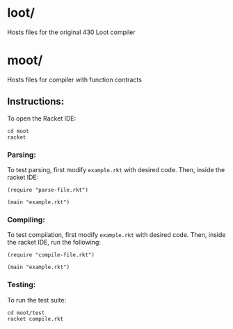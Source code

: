 # loot/

Hosts files for the original 430 Loot compiler

# moot/

Hosts files for compiler with function contracts

## Instructions:
To open the Racket IDE:
```
cd moot
racket
```

### Parsing:
To test parsing, first modify `example.rkt` with desired code. Then, inside the racket IDE:

```
(require "parse-file.rkt")

(main "example.rkt")
```

### Compiling:
To test compilation, first modify `example.rkt` with desired code. Then, inside the racket IDE, run the following:

```
(require "compile-file.rkt")

(main "example.rkt")
```

### Testing:
To run the test suite:
```
cd moot/test
racket compile.rkt
```